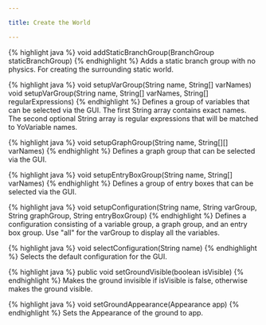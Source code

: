 ```yaml
---

title: Create the World

---
```


{% highlight java %}
void addStaticBranchGroup(BranchGroup staticBranchGroup)
{% endhighlight %}
Adds a static branch group with no physics. For creating the surrounding static world.

{% highlight java %}
void setupVarGroup(String name, String[] varNames)
void setupVarGroup(String name, String[] varNames, String[] regularExpressions)
{% endhighlight %}
Defines a group of variables that can be selected via the GUI. The first String array contains exact names. The second optional String array is regular expressions that will be matched to YoVariable names.

{% highlight java %}
void setupGraphGroup(String name, String[][] varNames)
{% endhighlight %}
Defines a graph group that can be selected via the GUI.

{% highlight java %}
void setupEntryBoxGroup(String name, String[] varNames)
{% endhighlight %}
Defines a group of entry boxes that can be selected via the GUI.

{% highlight java %}
void setupConfiguration(String name, String varGroup, String graphGroup, String entryBoxGroup)
{% endhighlight %}
Defines a configuration consisting of a variable group, a graph group, and an entry box group. Use "all" for the varGroup to display all the variables.

{% highlight java %}
void selectConfiguration(String name)
{% endhighlight %}
Selects the default configuration for the GUI.

{% highlight java %}
public void setGroundVisible(boolean isVisible)
{% endhighlight %}
Makes the ground invisible if isVisible is false, otherwise makes the ground visible.

{% highlight java %}
void setGroundAppearance(Appearance app)
{% endhighlight %}
Sets the Appearance of the ground to app.